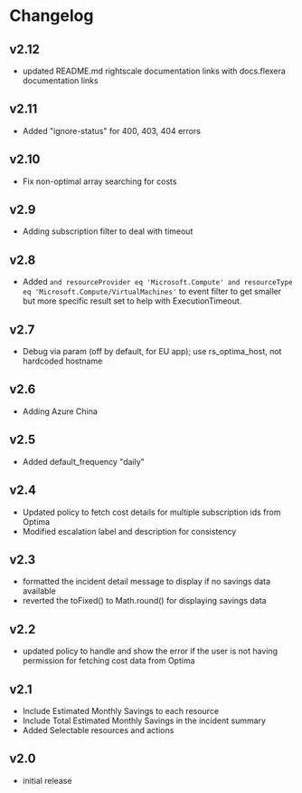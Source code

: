 # Changelog

## v2.12

- updated README.md rightscale documentation links with docs.flexera documentation links

## v2.11

- Added "ignore-status" for 400, 403, 404 errors

## v2.10

- Fix non-optimal array searching for costs

## v2.9

- Adding subscription filter to deal with timeout

## v2.8

- Added `and resourceProvider eq 'Microsoft.Compute' and resourceType eq 'Microsoft.Compute/VirtualMachines'` to event filter
  to get smaller but more specific result set to help with ExecutionTimeout.

## v2.7

- Debug via param (off by default, for EU app); use rs_optima_host, not hardcoded hostname

## v2.6

- Adding Azure China

## v2.5

- Added default_frequency "daily"

## v2.4

- Updated policy to fetch cost details for multiple subscription ids from Optima
- Modified escalation label and description for consistency

## v2.3

- formatted the incident detail message to display if no savings data available
- reverted the toFixed() to Math.round() for displaying savings data

## v2.2

- updated policy to handle and show the error if the user is not having permission for fetching cost data from Optima

## v2.1

- Include Estimated Monthly Savings to each resource
- Include Total Estimated Monthly Savings in the incident summary
- Added Selectable resources and actions

## v2.0

- initial release
